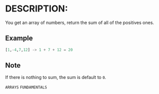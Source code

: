 # DESCRIPTION:

You get an array of numbers, return the sum of all of the positives ones.

## Example 

```python
[1,-4,7,12] -> 1 + 7 + 12 = 20
```

## Note

If there is nothing to sum, the sum is default to `0`.

`ARRAYS` `FUNDAMENTALS`

